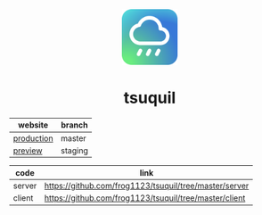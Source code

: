 <div align="center">
  <img src="./assets/logo-round.min.svg" width="100px" height="100px">
  <h1><b>tsuquil</b></h1>
</div>

| website                                             | branch  |
| --------------------------------------------------- | ------- |
| <a href="https://tsuquil.cloud">production</a>      | master  |
| <a href="https://staging.tsuquil.cloud">preview</a> | staging |

| code   | link                                                   |
| ------ | ------------------------------------------------------ |
| server | https://github.com/frog1123/tsuquil/tree/master/server |
| client | https://github.com/frog1123/tsuquil/tree/master/client |
